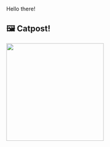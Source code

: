 Hello there!



## 🖼️ Catpost!

<sub>
    <img src="https://cdn2.thecatapi.com/images/MjAxMzk4OQ.jpg" height="256">
</sub>

